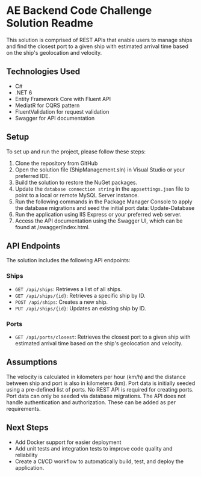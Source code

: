 # AE Backend Code Challenge Solution Readme
This solution is comprised of REST APIs that enable users to manage ships and find the closest port to a given ship with estimated arrival time based on the ship's geolocation and velocity.

## Technologies Used
* C#
* .NET 6
* Entity Framework Core with Fluent API
* MediatR for CQRS pattern
* FluentValidation for request validation
* Swagger for API documentation
## Setup
To set up and run the project, please follow these steps:

1. Clone the repository from GitHub
2. Open the solution file (ShipManagement.sln) in Visual Studio or your preferred IDE.
3. Build the solution to restore the NuGet packages.
4. Update the `database connection string` in the `appsettings.json` file to point to a local or remote MySQL Server instance.
5. Run the following commands in the Package Manager Console to apply the database migrations and seed the initial port data: Update-Database
6. Run the application using IIS Express or your preferred web server.
7. Access the API documentation using the Swagger UI, which can be found at /swagger/index.html.
## API Endpoints
The solution includes the following API endpoints:

### Ships
- `GET /api/ships`: Retrieves a list of all ships.
- `GET /api/ships/{id}`: Retrieves a specific ship by ID.
- `POST /api/ships`: Creates a new ship.
- `PUT /api/ships/{id}`: Updates an existing ship by ID.
### Ports
- `GET /api/ports/closest`: Retrieves the closest port to a given ship with estimated arrival time based on the ship's geolocation and velocity.
## Assumptions
The velocity is calculated in kilometers per hour (km/h) and the distance between ship and port is also in kilometers (km).
Port data is initially seeded using a pre-defined list of ports.
No REST API is required for creating ports. Port data can only be seeded via database migrations.
The API does not handle authentication and authorization. These can be added as per requirements.
## Next Steps
- Add Docker support for easier deployment
- Add unit tests and integration tests to improve code quality and reliability
- Create a CI/CD workflow to automatically build, test, and deploy the application.
